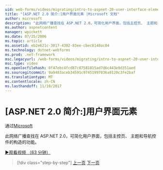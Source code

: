 ```yaml
---
uid: web-forms/videos/migrating/intro-to-aspnet-20-user-interface-elements
title: "[ASP.NET 2.0 简介:]用户界面元素 |Microsoft 文档"
author: microsoft
description: "此网络广播查找在 ASP.NET 2.0，可简化用户界面，包括主控页、 主题和导航控件的构造的功能。"
ms.author: aspnetcontent
manager: wpickett
ms.date: 07/25/2006
ms.topic: article
ms.assetid: eb2e621c-3017-4382-83ee-cbec8148ac04
ms.technology: dotnet-webforms
ms.prod: .net-framework
msc.legacyurl: /web-forms/videos/migrating/intro-to-aspnet-20-user-interface-elements
msc.type: video
ms.openlocfilehash: 8f47ebc4fcd87c07581815ad7d6c443e9d351aed
ms.sourcegitcommit: 9a9483aceb34591c97451997036a9120c3fe2baf
ms.translationtype: MT
ms.contentlocale: zh-CN
ms.lasthandoff: 11/10/2017
---
```

<a name="intro-to-aspnet-20-user-interface-elements"></a>[ASP.NET 2.0 简介:]用户界面元素
====================
通过[Microsoft](https://github.com/microsoft)

此网络广播查找在 ASP.NET 2.0，可简化用户界面，包括主控页、 主题和导航控件的构造的功能。

[&#9654;观看视频 （63 分钟）](https://channel9.msdn.com/Blogs/ASP-NET-Site-Videos/intro-to-aspnet-20-user-interface-elements)

>[!div class="step-by-step"]
[上一页](intro-to-aspnet-20-aspnet-20-fundamentals.md)
[下一页](migrating-from-classic-asp-to-aspnet.md)
